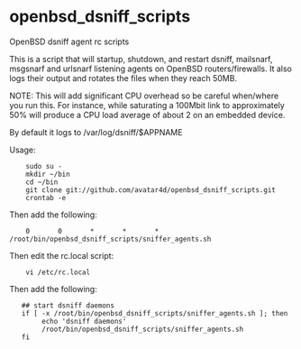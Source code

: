 openbsd_dsniff_scripts
======================
OpenBSD dsniff agent rc scripts

This is a script that will startup, shutdown, and restart dsniff, mailsnarf, msgsnarf and urlsnarf listening agents on OpenBSD routers/firewalls. It also logs their output and rotates the files  when they reach 50MB.


NOTE: This will add significant CPU overhead so be careful when/where you run this. For instance, while saturating a 100Mbit link to approximately 50% will produce a CPU load average of about 2 on an embedded device.


By default it logs to /var/log/dsniff/$APPNAME


Usage:

        sudo su -
        mkdir ~/bin
        cd ~/bin
        git clone git://github.com/avatar4d/openbsd_dsniff_scripts.git
        crontab -e


Then add the following:

        0       0       *       *       *       /root/bin/openbsd_dsniff_scripts/sniffer_agents.sh

Then edit the rc.local script:

        vi /etc/rc.local

Then add the following:

       ## start dsniff daemons
       if [ -x /root/bin/openbsd_dsniff_scripts/sniffer_agents.sh ]; then
            echo 'dsniff daemons'
            /root/bin/openbsd_dsniff_scripts/sniffer_agents.sh
       fi


